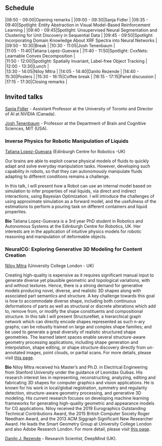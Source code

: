 ## Schedule


|08:50 - 09:00|Opening remarks       |
|09:00 - 09:30|Sanja Fidler          |
|09:35 - 09:40|Spotlight: Entity Abstraction in Visual Model-Based Reinforcement Learning            |
|09:40 - 09:45|Spotlight: Unsupervised Neural Segmentation and Clustering for Unit Discovery in Sequential Data            |
|09:45 - 09:50|Spotlight: Incorporating Domain Knowledge About XRF Spectra into Neural Networks |
|09:50 - 10:30|Break                 |
|10:30 - 11:05|Josh Tenenbaum        |  
|11:05 - 11:40|Tatiana Lopez-Guevara |
|11:40 - 11:50|Spotlight: CvxNets: Learnable Convex Decomposition            |        
|11:50 - 12:00|Spotlight: Spatially Invariant, Label-free Object Tracking            |        
|12:00 - 13:30|Lunch                 |       
|13:30 - 14:05|Niloy Mitra           |
|14:05 - 14:40|Danilo Rezende        |
|14:40 - 15:30|Posters               |
|15:30 - 16:15|Coffee break          |
|16:15 - 17:15|Panel discussion      |
|17:15 - 17:30|Closing remarks       |


## Invited talks

[Sanja Fidler](https://www.cs.utoronto.ca/~fidler/) - Assistant Professor at the University of Toronto and Director of AI at NVIDIA (Canada). 

[Josh Tenenbaum](https://web.mit.edu/cocosci/josh.html) - Professor at the Department of Brain and Cognitive Sciences, MIT (USA).

### **Inverse Physics for Robotic Manipulation of Liquids**  
[Tatiana Lopez-Guevara](https://scholar.google.com/citations?user=Op4nexcAAAAJ&hl=en) (Edinburgh Centre for Robotics -UK)  

Our brains are able to exploit coarse physical models of fluids to quickly adapt and solve everyday manipulation tasks. However, developing such capability in robots, so that they can autonomously manipulate fluids adapting to different conditions remains a challenge.

In this talk, I will present how a Robot can use an internal model based on simulation to infer properties of real liquids, via direct and indirect interactions, using Bayesian Optimization. I will introduce the challenges of using approximate simulation as a forward model, and the usefulness of the estimations to perform a pouring task on different containers and liquid properties.

**Bio** Tatiana Lopez-Guevara is a 3rd year PhD student  in Robotics and Autonomous Systems at the Edinburgh Centre for Robotics, UK. Her interests are in the application of intuitive physics models for robotic reasoning and manipulation of deformable objects.


### **NeuralCG: Exploring Generative 3D Modeling for Content Creation**  
[Niloy Mitra](http://www0.cs.ucl.ac.uk/staff/n.mitra/) (University College London - UK) 

Creating high-quality is expensive as it requires significant manual input to generate diverse yet plausible geometric and topological variations, with and without textures. Hence, there is a strong demand for generative models producing novel, diverse, and realistic 3D shapes along with associated part semantics and structure. A key challenge towards this goal is how to accommodate diverse shape, including both continuous deformations of parts as well as structural or discrete alterations which add to, remove from, or modify the shape constituents and compositional structure. In this talk I will present StructureNet, a hierarchical graph network which can directly encode shapes represented as such n-ary graphs; can be robustly trained on large and complex shape families; and be used to generate a great diversity of realistic structured shape geometries. The learned latent spaces enable several structure-aware geometry processing applications, including shape generation and interpolation, shape editing, or shape structure discovery directly from un-annotated images, point clouds, or partial scans. For more details, please visit [this page](http://geometry.cs.ucl.ac.uk/projects/2019/structurenet/). 

**Bio** Niloy Mitra received his Master’s and Ph.D. in Electrical Engineering from Stanford University under the guidance of Leonidas Guibas. His research interest lies in representing, reconstructing, analyzing, editing and fabricating 3D shapes for computer graphics and vision applications. He is known for his work in local/global registration, symmetry and regularity detection, structure-aware geometry processing, and generative 3D modeling. His current research focuses on developing machine learning frameworks for generating high-quality geometric and appearance models for CG applications.
Niloy received the 2019 Eurographics Outstanding Technical Contributions Award, the 2015 British Computer Society Roger Needham Award, and the 2013 ACM Siggraph Significant New Researcher Award. He leads the Smart Geometry Group at University College London and also Adobe Research London. For more detail, please visit [this page](http://geometry.cs.ucl.ac.uk/index.php).

[Danilo J. Rezende](https://twitter.com/deepspiker) - Research Scientist, DeepMind (UK).
